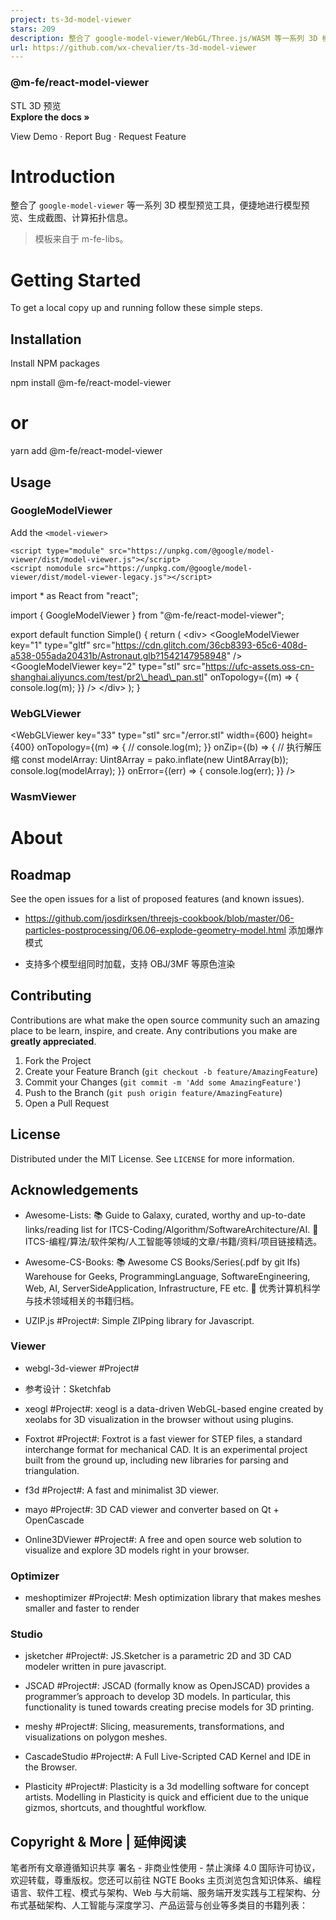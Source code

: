 ```yaml
---
project: ts-3d-model-viewer
stars: 209
description: 整合了 google-model-viewer/WebGL/Three.js/WASM 等一系列 3D 模型（STL/OBJ/GLTF/PLY/STEP/X_T）预览工具，便捷地进行模型预览、生成截图、计算拓扑信息。支持 Blender 进行模型压缩优化，提供了基于 Web 的简单 CAD 在线排版操作。
url: https://github.com/wx-chevalier/ts-3d-model-viewer
---
```


  

### @m-fe/react-model-viewer

STL 3D 预览  
**Explore the docs »**  
  
View Demo · Report Bug · Request Feature

Introduction
============

整合了 `google-model-viewer` 等一系列 3D 模型预览工具，便捷地进行模型预览、生成截图、计算拓扑信息。

> 模板来自于 m-fe-libs。

Getting Started
===============

To get a local copy up and running follow these simple steps.

Installation
------------

Install NPM packages

npm install @m-fe/react-model-viewer
# or
yarn add @m-fe/react-model-viewer

Usage
-----

### GoogleModelViewer

Add the `<model-viewer>`

```
<script type="module" src="https://unpkg.com/@google/model-viewer/dist/model-viewer.js"></script>
<script nomodule src="https://unpkg.com/@google/model-viewer/dist/model-viewer-legacy.js"></script>
```

import \* as React from "react";

import { GoogleModelViewer } from "@m-fe/react-model-viewer";

export default function Simple() {
  return (
    <div\>
      <GoogleModelViewer
        key\="1"
        type\="gltf"
        src\="https://cdn.glitch.com/36cb8393-65c6-408d-a538-055ada20431b/Astronaut.glb?1542147958948"
      /\>
      <GoogleModelViewer
        key\="2"
        type\="stl"
        src\="https://ufc-assets.oss-cn-shanghai.aliyuncs.com/test/pr2\_head\_pan.stl"
        onTopology\={(m) \=> {
          console.log(m);
        }}
      /\>
    </div\>
  );
}

### WebGLViewer

<WebGLViewer
  key\="33"
  type\="stl"
  src\="/error.stl"
  width\={600}
  height\={400}
  onTopology\={(m) \=> {
    // console.log(m);
  }}
  onZip\={(b) \=> {
    // 执行解压缩
    const modelArray: Uint8Array \= pako.inflate(new Uint8Array(b));
    console.log(modelArray);
  }}
  onError\={(err) \=> {
    console.log(err);
  }}
/>

### WasmViewer

About
=====

Roadmap
-------

See the open issues for a list of proposed features (and known issues).

-   https://github.com/josdirksen/threejs-cookbook/blob/master/06-particles-postprocessing/06.06-explode-geometry-model.html 添加爆炸模式
    
-   支持多个模型组同时加载，支持 OBJ/3MF 等原色渲染
    

Contributing
------------

Contributions are what make the open source community such an amazing place to be learn, inspire, and create. Any contributions you make are **greatly appreciated**.

1.  Fork the Project
2.  Create your Feature Branch (`git checkout -b feature/AmazingFeature`)
3.  Commit your Changes (`git commit -m 'Add some AmazingFeature'`)
4.  Push to the Branch (`git push origin feature/AmazingFeature`)
5.  Open a Pull Request

License
-------

Distributed under the MIT License. See `LICENSE` for more information.

Acknowledgements
----------------

-   Awesome-Lists: 📚 Guide to Galaxy, curated, worthy and up-to-date links/reading list for ITCS-Coding/Algorithm/SoftwareArchitecture/AI. 💫 ITCS-编程/算法/软件架构/人工智能等领域的文章/书籍/资料/项目链接精选。
    
-   Awesome-CS-Books: 📚 Awesome CS Books/Series(.pdf by git lfs) Warehouse for Geeks, ProgrammingLanguage, SoftwareEngineering, Web, AI, ServerSideApplication, Infrastructure, FE etc. 💫 优秀计算机科学与技术领域相关的书籍归档。
    
-   UZIP.js #Project#: Simple ZIPping library for Javascript.
    

### Viewer

-   webgl-3d-viewer #Project#
    
-   参考设计：Sketchfab
    
-   xeogl #Project#: xeogl is a data-driven WebGL-based engine created by xeolabs for 3D visualization in the browser without using plugins.
    
-   Foxtrot #Project#: Foxtrot is a fast viewer for STEP files, a standard interchange format for mechanical CAD. It is an experimental project built from the ground up, including new libraries for parsing and triangulation.
    
-   f3d #Project#: A fast and minimalist 3D viewer.
    
-   mayo #Project#: 3D CAD viewer and converter based on Qt + OpenCascade
    
-   Online3DViewer #Project#: A free and open source web solution to visualize and explore 3D models right in your browser.
    

### Optimizer

-   meshoptimizer #Project#: Mesh optimization library that makes meshes smaller and faster to render

### Studio

-   jsketcher #Project#: JS.Sketcher is a parametric 2D and 3D CAD modeler written in pure javascript.
    
-   JSCAD #Project#: JSCAD (formally know as OpenJSCAD) provides a programmer’s approach to develop 3D models. In particular, this functionality is tuned towards creating precise models for 3D printing.
    
-   meshy #Project#: Slicing, measurements, transformations, and visualizations on polygon meshes.
    
-   CascadeStudio #Project#: A Full Live-Scripted CAD Kernel and IDE in the Browser.
    
-   Plasticity #Project#: Plasticity is a 3d modelling software for concept artists. Modelling in Plasticity is quick and efficient due to the unique gizmos, shortcuts, and thoughtful workflow.
    

Copyright & More | 延伸阅读
-----------------------

笔者所有文章遵循知识共享 署名 - 非商业性使用 - 禁止演绎 4.0 国际许可协议，欢迎转载，尊重版权。您还可以前往 NGTE Books 主页浏览包含知识体系、编程语言、软件工程、模式与架构、Web 与大前端、服务端开发实践与工程架构、分布式基础架构、人工智能与深度学习、产品运营与创业等多类目的书籍列表：
